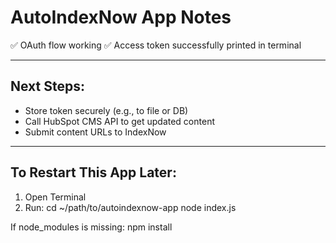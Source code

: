 # AutoIndexNow App Notes

✅ OAuth flow working
✅ Access token successfully printed in terminal

---

## Next Steps:
- Store token securely (e.g., to file or DB)
- Call HubSpot CMS API to get updated content
- Submit content URLs to IndexNow

---

## To Restart This App Later:
1. Open Terminal
2. Run:
   cd ~/path/to/autoindexnow-app
   node index.js

If node_modules is missing:
   npm install
